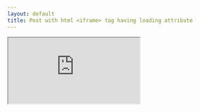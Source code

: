 ```yaml
---
layout: default
title: Post with html <iframe> tag having loading attribute
---
```


<iframe src="https://example.com" loading="eager"></iframe>
